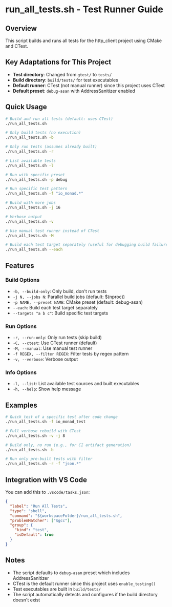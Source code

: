 # run_all_tests.sh - Test Runner Guide

## Overview
This script builds and runs all tests for the http_client project using CMake and CTest.

## Key Adaptations for This Project
- **Test directory**: Changed from `gtest/` to `tests/`
- **Build directory**: `build/tests/` for test executables
- **Default runner**: CTest (not manual runner) since this project uses CTest
- **Default preset**: `debug-asan` with AddressSanitizer enabled

## Quick Usage

```bash
# Build and run all tests (default: uses CTest)
./run_all_tests.sh

# Only build tests (no execution)
./run_all_tests.sh -b

# Only run tests (assumes already built)
./run_all_tests.sh -r

# List available tests
./run_all_tests.sh -l

# Run with specific preset
./run_all_tests.sh -p debug

# Run specific test pattern
./run_all_tests.sh -f "io_monad.*"

# Build with more jobs
./run_all_tests.sh -j 16

# Verbose output
./run_all_tests.sh -v

# Use manual test runner instead of CTest
./run_all_tests.sh -M

# Build each test target separately (useful for debugging build failures)
./run_all_tests.sh --each
```

## Features

### Build Options
- `-b, --build-only`: Only build, don't run tests
- `-j N, --jobs N`: Parallel build jobs (default: $(nproc))
- `-p NAME, --preset NAME`: CMake preset (default: debug-asan)
- `--each`: Build each test target separately
- `--targets "a b c"`: Build specific test targets

### Run Options
- `-r, --run-only`: Only run tests (skip build)
- `-C, --ctest`: Use CTest runner (default)
- `-M, --manual`: Use manual test runner
- `-f REGEX, --filter REGEX`: Filter tests by regex pattern
- `-v, --verbose`: Verbose output

### Info Options
- `-l, --list`: List available test sources and built executables
- `-h, --help`: Show help message

## Examples

```bash
# Quick test of a specific test after code change
./run_all_tests.sh -f io_monad_test

# Full verbose rebuild with CTest
./run_all_tests.sh -v -j 8

# Build only, no run (e.g., for CI artifact generation)
./run_all_tests.sh -b

# Run only pre-built tests with filter
./run_all_tests.sh -r -f "json.*"
```

## Integration with VS Code

You can add this to `.vscode/tasks.json`:

```json
{
  "label": "Run All Tests",
  "type": "shell",
  "command": "${workspaceFolder}/run_all_tests.sh",
  "problemMatcher": ["$gcc"],
  "group": {
    "kind": "test",
    "isDefault": true
  }
}
```

## Notes

- The script defaults to `debug-asan` preset which includes AddressSanitizer
- CTest is the default runner since this project uses `enable_testing()`
- Test executables are built in `build/tests/`
- The script automatically detects and configures if the build directory doesn't exist
